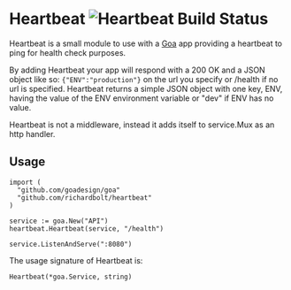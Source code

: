 Heartbeat ![Heartbeat Build Status](https://travis-ci.org/richardbolt/heartbeat.svg?branch=master)
=========

Heartbeat is a small module to use with a [Goa](http://goa.design/) app providing a heartbeat to ping for health check purposes.

By adding Heartbeat your app will respond with a 200 OK and a JSON object like so: `{"ENV":"production"}` on the url you specify or /health if no url is specified. Heartbeat returns a simple JSON object with one key, ENV, having the value of the ENV environment variable or "dev" if ENV has no value.

Heartbeat is not a middleware, instead it adds itself to service.Mux as an http handler.

Usage
-----

```
import (
  "github.com/goadesign/goa"
  "github.com/richardbolt/heartbeat"
)

service := goa.New("API")
heartbeat.Heartbeat(service, "/health")

service.ListenAndServe(":8080")
```

The usage signature of Heartbeat is:

```
Heartbeat(*goa.Service, string)
```
